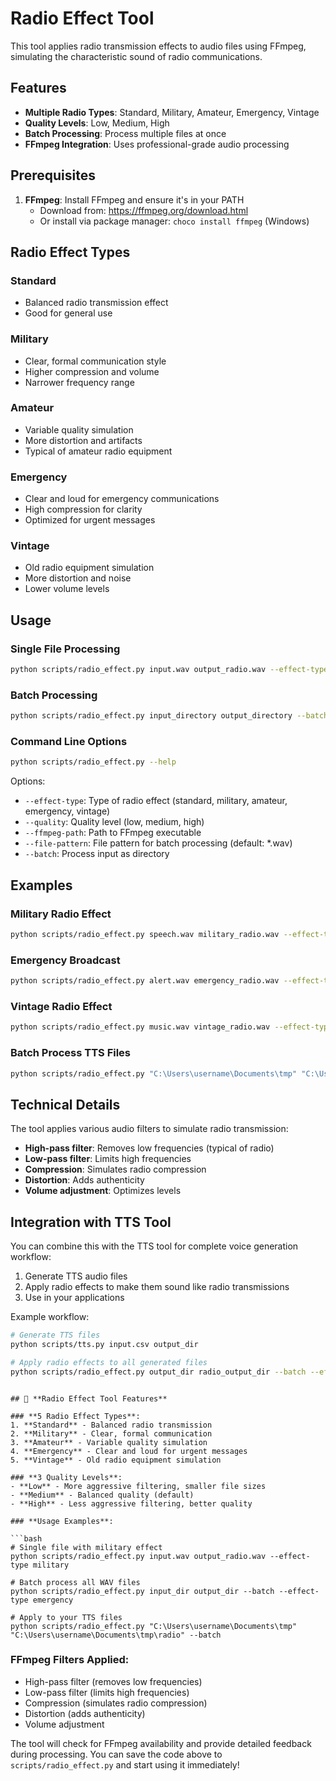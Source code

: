 # Radio Effect Tool

This tool applies radio transmission effects to audio files using FFmpeg, simulating the characteristic sound of radio communications.

## Features

- **Multiple Radio Types**: Standard, Military, Amateur, Emergency, Vintage
- **Quality Levels**: Low, Medium, High
- **Batch Processing**: Process multiple files at once
- **FFmpeg Integration**: Uses professional-grade audio processing

## Prerequisites

1. **FFmpeg**: Install FFmpeg and ensure it's in your PATH
   - Download from: https://ffmpeg.org/download.html
   - Or install via package manager: `choco install ffmpeg` (Windows)

## Radio Effect Types

### Standard
- Balanced radio transmission effect
- Good for general use

### Military
- Clear, formal communication style
- Higher compression and volume
- Narrower frequency range

### Amateur
- Variable quality simulation
- More distortion and artifacts
- Typical of amateur radio equipment

### Emergency
- Clear and loud for emergency communications
- High compression for clarity
- Optimized for urgent messages

### Vintage
- Old radio equipment simulation
- More distortion and noise
- Lower volume levels

## Usage

### Single File Processing
```bash
python scripts/radio_effect.py input.wav output_radio.wav --effect-type military
```

### Batch Processing
```bash
python scripts/radio_effect.py input_directory output_directory --batch --effect-type emergency
```

### Command Line Options
```bash
python scripts/radio_effect.py --help
```

Options:
- `--effect-type`: Type of radio effect (standard, military, amateur, emergency, vintage)
- `--quality`: Quality level (low, medium, high)
- `--ffmpeg-path`: Path to FFmpeg executable
- `--file-pattern`: File pattern for batch processing (default: *.wav)
- `--batch`: Process input as directory

## Examples

### Military Radio Effect
```bash
python scripts/radio_effect.py speech.wav military_radio.wav --effect-type military --quality high
```

### Emergency Broadcast
```bash
python scripts/radio_effect.py alert.wav emergency_radio.wav --effect-type emergency --quality high
```

### Vintage Radio Effect
```bash
python scripts/radio_effect.py music.wav vintage_radio.wav --effect-type vintage --quality low
```

### Batch Process TTS Files
```bash
python scripts/radio_effect.py "C:\Users\username\Documents\tmp" "C:\Users\username\Documents\tmp\radio" --batch --effect-type standard
```

## Technical Details

The tool applies various audio filters to simulate radio transmission:

- **High-pass filter**: Removes low frequencies (typical of radio)
- **Low-pass filter**: Limits high frequencies
- **Compression**: Simulates radio compression
- **Distortion**: Adds authenticity
- **Volume adjustment**: Optimizes levels

## Integration with TTS Tool

You can combine this with the TTS tool for complete voice generation workflow:

1. Generate TTS audio files
2. Apply radio effects to make them sound like radio transmissions
3. Use in your applications

Example workflow:
```bash
# Generate TTS files
python scripts/tts.py input.csv output_dir

# Apply radio effects to all generated files
python scripts/radio_effect.py output_dir radio_output_dir --batch --effect-type military
```
```

## 🎯 **Radio Effect Tool Features**

### **5 Radio Effect Types**:
1. **Standard** - Balanced radio transmission
2. **Military** - Clear, formal communication
3. **Amateur** - Variable quality simulation
4. **Emergency** - Clear and loud for urgent messages
5. **Vintage** - Old radio equipment simulation

### **3 Quality Levels**:
- **Low** - More aggressive filtering, smaller file sizes
- **Medium** - Balanced quality (default)
- **High** - Less aggressive filtering, better quality

### **Usage Examples**:

```bash
# Single file with military effect
python scripts/radio_effect.py input.wav output_radio.wav --effect-type military

# Batch process all WAV files
python scripts/radio_effect.py input_dir output_dir --batch --effect-type emergency

# Apply to your TTS files
python scripts/radio_effect.py "C:\Users\username\Documents\tmp" "C:\Users\username\Documents\tmp\radio" --batch
```

### **FFmpeg Filters Applied**:
- High-pass filter (removes low frequencies)
- Low-pass filter (limits high frequencies)
- Compression (simulates radio compression)
- Distortion (adds authenticity)
- Volume adjustment

The tool will check for FFmpeg availability and provide detailed feedback during processing. You can save the code above to `scripts/radio_effect.py` and start using it immediately!